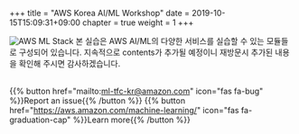 +++
title = "AWS Korea AI/ML Workshop"
date = 2019-10-15T15:09:31+09:00
chapter = true
weight = 1
+++

![AWS ML Stack](/images/MLStack.jpg)
본 실습은 AWS AI/ML의 다양한 서비스를 실습할 수 있는 모듈들로 구성되어 있습니다. 지속적으로 contents가 추가될 예정이니 재방문시 추가된 내용을 확인해 주시면 감사하겠습니다.  
<br>

{{% button href="mailto:ml-tfc-kr@amazon.com" icon="fas fa-bug" %}}Report an issue{{% /button %}}
{{% button href="https://aws.amazon.com/machine-learning/" icon="fas fa-graduation-cap" %}}Learn more{{% /button %}}
